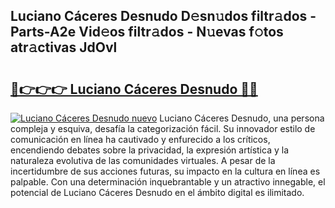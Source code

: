 ## Luciano Cáceres Desnudo D𝚎sn𝚞dos filtr𝚊dos - Parts-A2e Vid𝚎os filtr𝚊dos - N𝚞evas f𝚘tos atr𝚊ctivas JdOvl

# <h2><a href="http://mb2x29x.tromn.icu/?c=Luciano+C%c3%a1ceres+Desnudo">🔗👉👉👉 Luciano Cáceres Desnudo 🔗🔗</a></h2>

[![Luciano Cáceres Desnudo nuevo](https://i.imgur.com/pEAQMta.gif)](http://mb2x29x.tromn.icu/?c=Luciano+C%c3%a1ceres+Desnudo)
Luciano Cáceres Desnudo, una persona compleja y esquiva, desafía la categorización fácil. Su innovador estilo de comunicación en línea ha cautivado y enfurecido a los críticos, encendiendo debates sobre la privacidad, la expresión artística y la naturaleza evolutiva de las comunidades virtuales. A pesar de la incertidumbre de sus acciones futuras, su impacto en la cultura en línea es palpable. Con una determinación inquebrantable y un atractivo innegable, el potencial de Luciano Cáceres Desnudo en el ámbito digital es ilimitado.
